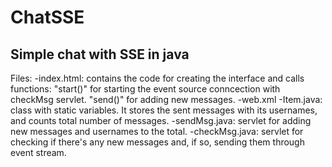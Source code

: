 # ChatSSE
Simple chat with SSE in java
--------------------------------
Files:
	-index.html: contains the code for creating the interface and calls functions:
		"start()" for starting the event source conncection with checkMsg servlet.
		"send()" for adding new messages.
	-web.xml
	-Item.java: class with static variables. It stores the sent messages with its usernames, and counts total number of messages.
	-sendMsg.java: servlet for adding new messages and usernames to the total.
	-checkMsg.java: servlet for checking if there's any new messages and, if so, sending them through event stream.
